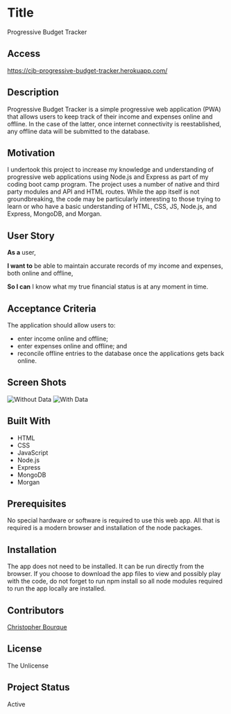 # Title
Progressive Budget Tracker


## Access
https://cjb-progressive-budget-tracker.herokuapp.com/


## Description
Progressive Budget Tracker is a simple progressive web application (PWA) that allows users to keep track of their income and expenses online and offline.  In the case of the latter, once internet connectivity is reestablished, any offline data will be submitted to the database.


## Motivation
I undertook this project to increase my knowledge and understanding of progressive web applications using Node.js and Express as part of my coding boot camp program.  The project uses a number of native and third party modules and API and HTML routes.  While the app itself is not groundbreaking, the code may be particularly interesting to those trying to learn or who have a basic understanding of HTML, CSS, JS, Node.js, and Express, MongoDB, and Morgan.


## User Story
**As a** user,

**I want to** be able to maintain accurate records of my income and expenses, both online and offline,

**So I can** I know what my true financial status is at any moment in time.


## Acceptance Criteria
The application should allow users to:
+ enter income online and offline;
+ enter expenses online and offline; and
+ reconcile offline entries to the database once the applications gets back online.


## Screen Shots
![Without Data]("/screenshots/without-data.jpg")
![With Data]("/screenshots/with-data.jpg")


## Built With
+ HTML
+ CSS
+ JavaScript
+ Node.js
+ Express
+ MongoDB
+ Morgan


## Prerequisites
No special hardware or software is required to use this web app.  All that is required is a modern browser and installation of the node packages.


## Installation
The app does not need to be installed.  It can be run directly from the browser.  If you choose to download the app files to view and possibly play with the code, do not forget to run npm install so all node modules required to run the app locally are installed.


## Contributors
[Christopher Bourque](https://github.com/christopherjbourque)


## License
The Unlicense


## Project Status
Active